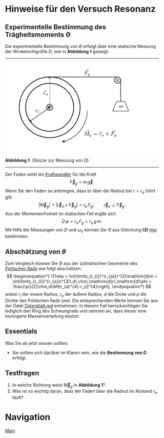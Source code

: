 # Hinweise für den Versuch Resonanz

## Experimentelle Bestimmung des Trägheitsmoments $\Theta$

Die experimentelle Bestimmung von $\Theta$ erfolgt über eine statische Messung der Winkelrichtgröße $D$, wie in **Abbildung 1** gezeigt:  

---

<img src="../figures/MessungD.png" width="1000" style="zoom:100%;" />

**Abbildung 1**: (Skizze zur Messung von $D$)

---

Der Faden wirkt als [Kraftwandler](https://de.wikipedia.org/wiki/Kraftwandler) für die Kraft 
$$
\begin{equation*}
\vec{F}_{g}=m\,\vec{g}.
\end{equation*}
$$
Wenn Sie den Faden so anbringen, dass er über die Radnut bei $r=r_{a}$ führt gilt: 
$$
\begin{equation*}
\left|\vec{M}_{g}\right|=\left|\vec{r}_{a}\times\vec{F}_{g}\right| = r_{a}\,F_{g}; \qquad \vec{r}_{a}\perp\vec{F}_{g}.
\end{equation*}
$$
Aus der Momentenfreiheit im statischen Fall ergibt sich  
$$
\begin{equation*}
D\,\varphi=r_{a}\,F_{g}=r_{a}\,g\,m.
\end{equation*}
$$
Mit Hilfe der Messungen von $D$ und $\omega_{0}$ können Sie $\Theta$ aus Gleichung **(3)** [hier](https://gitlab.kit.edu/kit/etp-lehre/p1-praktikum/students/-/tree/main/Resonanz/doc/Hinweise-Schwingung.md) bestimmen.

## Abschätzung von $\theta$

Zum Vergleich können Sie $\Theta$ aus der zylindrischen Geometrie des [Pohlschen Rads](https://de.wikipedia.org/wiki/Pohlsches_Rad) wie folgt abschätzen:
$$
\begin{equation*}
\Theta = \int\limits_{r_{i}}^{r_{a}}r^{2}\mathrm{d}m = \int\limits_{r_{i}}^{r_{a}}r^{3}\,d\,\rho\,\mathrm{d}r\,\mathrm{d}\phi = \frac{\pi}{2}\rho\,d\left(r_{a}^{4}-r_{i}^{4}\right),
\end{equation*}
$$
wobei $r_{i}$ der innere Radius, $r_{a}$ der äußere Radius, $d$ die Dicke und $\rho$ die Dichte des Pohlschen Rads sind. Die entsprechenden Werte können Sie aus der Datei [Datenblatt.md](https://gitlab.kit.edu/kit/etp-lehre/p1-praktikum/students/-/tree/main/Resonanz/Datenblatt.md) entnehmen. In diesem Fall berücksichtigen Sie lediglich den Ring des Schwungrads und nehmen an, dass dieser eine homogene Massenverteilung besitzt. 

## Essentials

Was Sie ab jetzt wissen sollten:

- Sie sollten sich darüber im Klaren sein, wie die **Bestimmung von $D$** erfolgt. 


## Testfragen

1. In welche Richtung weist $\vec{M}_{g}$ in **Abbildung 1**?
2. Was ist so wichtig daran, dass der Faden über die Radnut im Abstand $r_{a}$ läuft? 

# Navigation

[Main](https://gitlab.kit.edu/kit/etp-lehre/p1-praktikum/students/-/blob/main/Resonanz)


